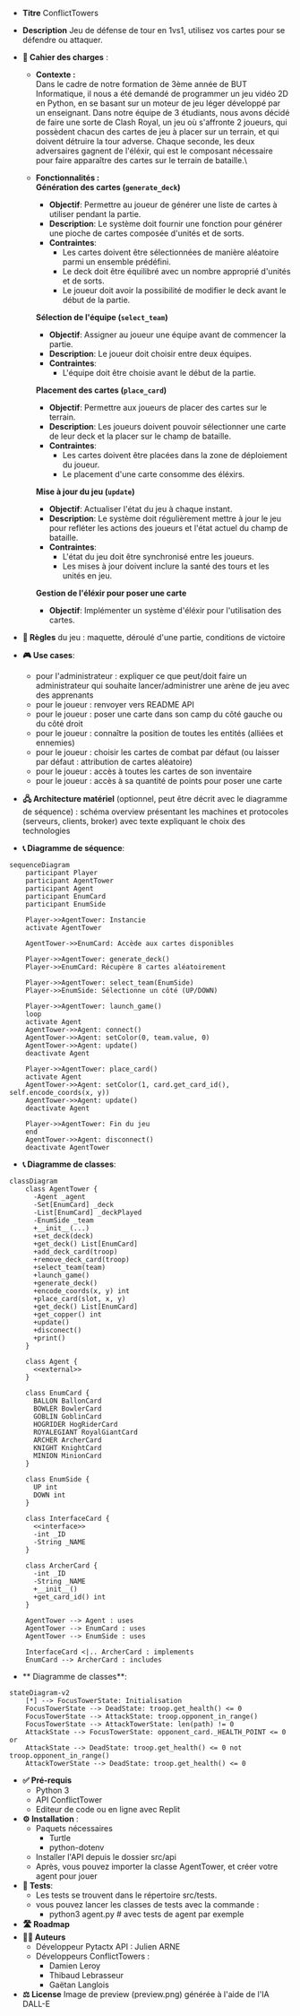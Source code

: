 - **Titre** ConflictTowers
- **Description** Jeu de défense de tour en 1vs1, utilisez vos cartes pour se défendre ou attaquer.
- **🎯 Cahier des charges** :
    - **Contexte :**\
    Dans le cadre de notre formation de 3ème année de BUT Informatique, il nous a été demandé de programmer un jeu vidéo 2D en Python, en se basant sur un moteur de jeu léger développé par un enseignant. Dans notre équipe de 3 étudiants, nous avons décidé de faire une sorte de Clash Royal, un jeu où s'affronte 2 joueurs, qui possèdent chacun des cartes de jeu à placer sur un terrain, et qui doivent détruire la tour adverse. Chaque seconde, les deux adversaires gagnent de l'éléxir, qui est le composant nécessaire pour faire apparaître des cartes sur le terrain de bataille.\
    - **Fonctionnalités :**\
        **Génération des cartes (`generate_deck`)**
        - **Objectif**: Permettre au joueur de générer une liste de cartes à utiliser pendant la partie.
        - **Description**: Le système doit fournir une fonction pour générer une pioche de cartes composée d'unités et de sorts.
        - **Contraintes**:
          - Les cartes doivent être sélectionnées de manière aléatoire parmi un ensemble prédéfini.
          - Le deck doit être équilibré avec un nombre approprié d'unités et de sorts.
          - Le joueur doit avoir la possibilité de modifier le deck avant le début de la partie.
        
        **Sélection de l'équipe (`select_team`)**
        - **Objectif**: Assigner au joueur une équipe avant de commencer la partie.
        - **Description**: Le joueur doit choisir entre deux équipes.
        - **Contraintes**:
          - L'équipe doit être choisie avant le début de la partie.
        
        **Placement des cartes (`place_card`)**
        - **Objectif**: Permettre aux joueurs de placer des cartes sur le terrain.
        - **Description**: Les joueurs doivent pouvoir sélectionner une carte de leur deck et la placer sur le champ de bataille.
        - **Contraintes**:
          - Les cartes doivent être placées dans la zone de déploiement du joueur.
          - Le placement d'une carte consomme des éléxirs.
        
        **Mise à jour du jeu (`update`)**
        - **Objectif**: Actualiser l'état du jeu à chaque instant.
        - **Description**: Le système doit régulièrement mettre à jour le jeu pour refléter les actions des joueurs et l'état actuel du champ de bataille.
        - **Contraintes**:
          - L'état du jeu doit être synchronisé entre les joueurs.
          - Les mises à jour doivent inclure la santé des tours et les unités en jeu.
        
        **Gestion de l'éléxir pour poser une carte**
        - **Objectif**: Implémenter un système d'éléxir pour l'utilisation des cartes.

- **🎲 Règles** du jeu : maquette, déroulé d'une partie, conditions de victoire
- **🎮 Use cases**:
    - pour l'administrateur : expliquer ce que peut/doit faire un administrateur qui souhaite lancer/administrer une arène de jeu avec des apprenants 
    - pour le joueur : renvoyer vers README API
    - pour le joueur : poser une carte dans son camp du côté gauche ou du côté droit
    - pour le joueur : connaître la position de toutes les entités (alliées et ennemies)
    - pour le joueur : choisir les cartes de combat par défaut (ou laisser par défaut : attribution de cartes aléatoire)
    - pour le joueur : accès à toutes les cartes de son inventaire
    - pour le joueur : accès à sa quantité de points pour poser une carte
- **🖧 Architecture matériel** (optionnel, peut être décrit avec le diagramme de séquence) : schéma overview présentant les machines et protocoles (serveurs, clients, broker) avec texte expliquant le choix des technologies 
- **📞 Diagramme de séquence**: 

```mermaid
sequenceDiagram
    participant Player
    participant AgentTower
    participant Agent
    participant EnumCard
    participant EnumSide

    Player->>AgentTower: Instancie
    activate AgentTower

    AgentTower->>EnumCard: Accède aux cartes disponibles

    Player->>AgentTower: generate_deck()
    Player->>EnumCard: Récupère 8 cartes aléatoirement

    Player->>AgentTower: select_team(EnumSide)
    Player->>EnumSide: Sélectionne un côté (UP/DOWN)

    Player->>AgentTower: launch_game()
    loop
    activate Agent
    AgentTower->>Agent: connect()
    AgentTower->>Agent: setColor(0, team.value, 0)
    AgentTower->>Agent: update()
    deactivate Agent

    Player->>AgentTower: place_card()
    activate Agent
    AgentTower->>Agent: setColor(1, card.get_card_id(), self.encode_coords(x, y))
    AgentTower->>Agent: update()
    deactivate Agent

    Player->>AgentTower: Fin du jeu
    end
    AgentTower->>Agent: disconnect()
    deactivate AgentTower
```

- **📞 Diagramme de classes**:

```mermaid
classDiagram
    class AgentTower {
      -Agent _agent
      -Set[EnumCard] _deck
      -List[EnumCard] _deckPlayed
      -EnumSide _team
      +__init__(...)
      +set_deck(deck)
      +get_deck() List[EnumCard]
      +add_deck_card(troop)
      +remove_deck_card(troop)
      +select_team(team)
      +launch_game()
      +generate_deck()
      +encode_coords(x, y) int
      +place_card(slot, x, y)
      +get_deck() List[EnumCard]
      +get_copper() int
      +update()
      +disconect()
      +print()
    }

    class Agent {
      <<external>>
    }

    class EnumCard {
      BALLON BallonCard
      BOWLER BowlerCard
      GOBLIN GoblinCard
      HOGRIDER HogRiderCard
      ROYALEGIANT RoyalGiantCard
      ARCHER ArcherCard
      KNIGHT KnightCard
      MINION MinionCard
    }

    class EnumSide {
      UP int
      DOWN int
    }

    class InterfaceCard {
      <<interface>>
      -int _ID
      -String _NAME
    }

    class ArcherCard {
      -int _ID
      -String _NAME
      +__init__()
      +get_card_id() int
    }

    AgentTower --> Agent : uses
    AgentTower --> EnumCard : uses
    AgentTower --> EnumSide : uses

    InterfaceCard <|.. ArcherCard : implements
    EnumCard --> ArcherCard : includes
```

- ** Diagramme de classes**:

```mermaid
stateDiagram-v2
    [*] --> FocusTowerState: Initialisation
    FocusTowerState --> DeadState: troop.get_health() <= 0
    FocusTowerState --> AttackState: troop.opponent_in_range()
    FocusTowerState --> AttackTowerState: len(path) != 0
    AttackState --> FocusTowerState: opponent_card._HEALTH_POINT <= 0 or 
    AttackState --> DeadState: troop.get_health() <= 0 not troop.opponent_in_range()
    AttackTowerState --> DeadState: troop.get_health() <= 0
```

- **✅ Pré-requis** 
    - Python 3
    - API ConflictTower
    - Editeur de code ou en ligne avec Replit
- **⚙️ Installation** :
    - Paquets nécessaires
        - Turtle
        - python-dotenv
    - Installer l'API depuis le dossier src/api
    - Après, vous pouvez importer la classe AgentTower, et créer votre agent pour jouer
- **🧪 Tests**: 
    - Les tests se trouvent dans le répertoire src/tests.
    - vous pouvez lancer les classes de tests avec la commande :
        - python3 agent.py # avec tests de agent par exemple
- **🛣️ Roadmap**
- **🧑‍💻 Auteurs**
    - Développeur Pytactx API : Julien ARNE
    - Développeurs ConflictTowers :
        - Damien Leroy
        - Thibaud Lebrasseur
        - Gaëtan Langlois
- **⚖️ License** Image de preview (preview.png) générée à l'aide de l'IA DALL-E
